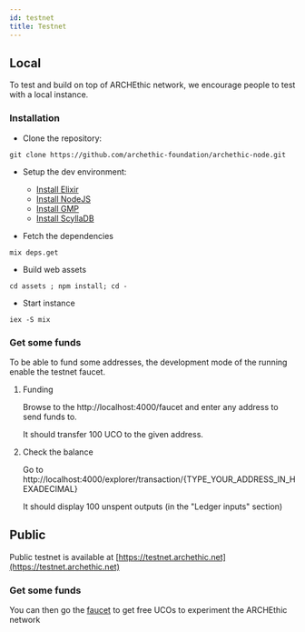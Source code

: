 ```yaml
---
id: testnet
title: Testnet
---
```


## Local

To test and build on top of ARCHEthic network, we encourage people to test with a local instance.

### Installation

- Clone the repository: 
```
git clone https://github.com/archethic-foundation/archethic-node.git
```

- Setup the dev environment:

  - [Install Elixir](https://elixir-lang.org/install.html)
  - [Install NodeJS](https://nodejs.org/en/download/)
  - [Install GMP](https://gmplib.org)
  - [Install ScyllaDB](https://www.scylladb.com/download/#server)
  
- Fetch the dependencies
```
mix deps.get
```

- Build web assets
```
cd assets ; npm install; cd -
``` 

- Start instance
```
iex -S mix
```

### Get some funds

To be able to fund some addresses, the development mode of the running enable the testnet faucet.

1. Funding

	Browse to the http://localhost:4000/faucet and enter any address to send funds to. 

	It should transfer 100 UCO to the given address.

2. Check the balance

	Go to http://localhost:4000/explorer/transaction/{TYPE_YOUR_ADDRESS_IN_HEXADECIMAL}

	It should display 100 unspent outputs (in the "Ledger inputs" section)

## Public

Public testnet is available at [https://testnet.archethic.net](https://testnet.archethic.net)

### Get some funds

You can then go the [faucet](https://testnet.archethic.net/faucet) to get free UCOs to experiment the ARCHEthic network
